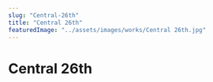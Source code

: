 ```yaml
---
slug: "Central-26th"
title: "Central 26th"
featuredImage: "../assets/images/works/Central 26th.jpg"
---
```


# Central 26th
